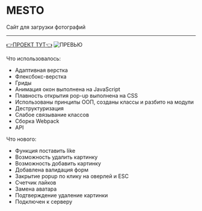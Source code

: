 # MESTO 
Сайт для загрузки фотографий

------
[:point_right:ПРОЕКТ ТУТ:point_left:](https://plushazavr.github.io/mesto/)
![ПРЕВЬЮ](https://github.com/plushazavr/IMG/blob/978209cc3d0303a6c679ab2d31bb49259012365d/image_2022-03-31_11-02-56.png)

Что использовалось: 
* Адаптивная верстка
* Флексбокс-верстка
* Гриды
* Анимация окон выполнена на JavaScript
* Плавность открытия pop-up выполнена на CSS 
* Использованы принципы ООП, созданы классы и разбито на модули
* Деструктуризация
* Слабое связывание классов
* Сборка Webpack
* API

Что нового: 
* Функция поставить like 
* Возможность удалить картинку
* Возможность добавить картинку
* Добавлена валидация форм
* Закрытие popup по клику на оверлей и ESC
* Счетчик лайков
* Замена аватара
* Подтверждение удаление картинки
* Подключен к серверу